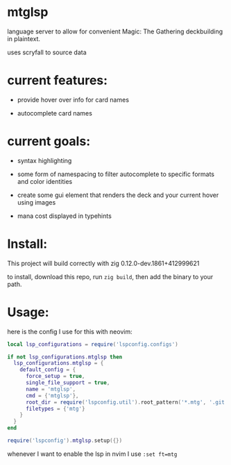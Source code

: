 # mtglsp

language server to allow for convenient Magic: The Gathering deckbuilding in plaintext.

uses scryfall to source data

# current features:

- provide hover over info for card names

- autocomplete card names 

# current goals:

- syntax highlighting

- some form of namespacing to filter autocomplete to specific formats and color identities

- create some gui element that renders the deck and your current hover using images

- mana cost displayed in typehints

# Install:

This project will build correctly with zig 0.12.0-dev.1861+412999621

to install, download this repo, run `zig build`, then add the binary to your path.

# Usage:

here is the config I use for this with neovim:

```lua
local lsp_configurations = require('lspconfig.configs')

if not lsp_configurations.mtglsp then
  lsp_configurations.mtglsp = {
    default_config = {
      force_setup = true,
      single_file_support = true,
      name = 'mtglsp',
      cmd = {'mtglsp'},
      root_dir = require('lspconfig.util').root_pattern('*.mtg', '.git'),
      filetypes = {'mtg'}
    }
  }
end

require('lspconfig').mtglsp.setup({})
```

whenever I want to enable the lsp in nvim I use `:set ft=mtg`

